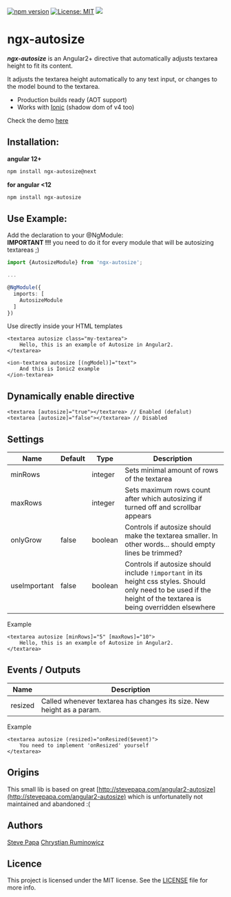 [![npm version](https://badge.fury.io/js/ngx-autosize.svg)](https://badge.fury.io/js/ngx-autosize)
[![License: MIT](https://img.shields.io/badge/License-MIT-green.svg)](https://opensource.org/licenses/MIT)
[![](https://data.jsdelivr.com/v1/package/npm/ngx-autosize/badge?style=rounded)](https://www.jsdelivr.com/package/npm/ngx-autosize)
# ngx-autosize

***ngx-autosize*** is an Angular2+ directive that automatically adjusts textarea height to fit its content.

It adjusts the textarea height automatically to any text input, or changes to the model bound to the textarea.
- Production builds ready (AOT support)
- Works with [Ionic](http://ionicframework.com/) (shadow dom of v4 too)

Check the demo [here](https://chrum.it/pages/ngx-autosize)

## Installation:
**angular 12+**
```bash
npm install ngx-autosize@next
```

**for angular <12**
```bash
npm install ngx-autosize
```

## Use Example:

Add the declaration to your @NgModule:  
**IMPORTANT !!!** you need to do it for every module that will be autosizing textareas ;)
```typescript
import {AutosizeModule} from 'ngx-autosize';

...

@NgModule({
  imports: [
    AutosizeModule
  ]
})
```



Use directly inside your HTML templates

```
<textarea autosize class="my-textarea">
    Hello, this is an example of Autosize in Angular2.
</textarea>
```
```
<ion-textarea autosize [(ngModel)]="text">
    And this is Ionic2 example
</ion-textarea>
```
## Dynamically enable directive
```
<textarea [autosize]="true"></textarea> // Enabled (defalut)
<textarea [autosize]="false"></textarea> // Disabled
```
## Settings
Name  | Default | Type | Description
--- | --- | --- | ---
minRows | | integer | Sets minimal amount of rows of the textarea
maxRows | | integer | Sets maximum rows count after which autosizing if turned off and scrollbar appears
onlyGrow | false | boolean | Controls if autosize should make the textarea smaller. In other words... should empty lines be trimmed?
useImportant | false | boolean | Controls if autosize should include `!important` in its height css styles. Should only need to be used if the height of the textarea is being overridden elsewhere

Example
```
<textarea autosize [minRows]="5" [maxRows]="10">
    Hello, this is an example of Autosize in Angular2.
</textarea>
```
## Events / Outputs
Name  | Description
--- | ---
resized | Called whenever textarea has changes its size. New height as a param.

Example
```
<textarea autosize (resized)="onResized($event)">
    You need to implement 'onResized' yourself
</textarea>
```

## Origins
This small lib is based on great
[http://stevepapa.com/angular2-autosize](http://stevepapa.com/angular2-autosize)
which is unfortunatelly not maintained and abandoned :(

## Authors

[Steve Papa](https://stevepapa.com)
[Chrystian Ruminowicz](http://chrum.it)

## Licence

This project is licensed under the MIT license. See the [LICENSE](LICENSE) file for more info.
